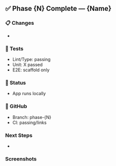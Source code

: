 ## ✅ Phase {N} Complete — {Name}

### 📋 Changes
-

### 🧪 Tests
- Lint/Type: passing
- Unit: X passed
- E2E: scaffold only

### 🚦 Status
- App runs locally

### 🔗 GitHub
- Branch: phase-{N}
- CI: passing/links

### Next Steps
-

### Screenshots


